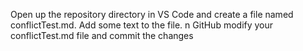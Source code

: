 Open up the repository directory in VS Code and create a file named conflictTest.md. Add some text to the file.
n GitHub modify your conflictTest.md file and commit the changes
